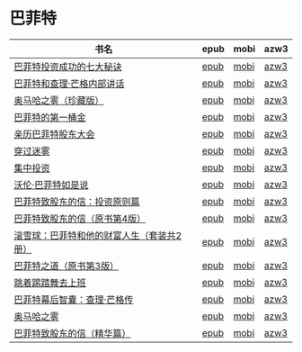 # 巴菲特

| 书名 | epub | mobi | azw3 |
| --- | --- | --- | --- |
| [巴菲特投资成功的七大秘诀](http://ct.dalanmei.com/f/31084289-771229185-5cdc16) | [epub](http://ct.dalanmei.com/f/31084289-771229185-5cdc16) | [mobi](http://ct.dalanmei.com/f/31084289-771240837-f933ac) | [azw3](http://ct.dalanmei.com/f/31084289-771232861-fac8f7) |
| [巴菲特和查理·芒格内部讲话](http://ct.dalanmei.com/f/31084289-571727596-ec3771) | [epub](http://ct.dalanmei.com/f/31084289-571727596-ec3771) | [mobi](http://ct.dalanmei.com/f/31084289-572091554-12dd1c) | [azw3](http://ct.dalanmei.com/f/31084289-572113850-17f721) |
| [奥马哈之雾（珍藏版）](http://ct.dalanmei.com/f/31084289-571727154-efb6fd) | [epub](http://ct.dalanmei.com/f/31084289-571727154-efb6fd) | [mobi](http://ct.dalanmei.com/f/31084289-572093593-6dbd6c) | [azw3](http://ct.dalanmei.com/f/31084289-572114391-8937ef) |
| [巴菲特的第一桶金](http://ct.dalanmei.com/f/31084289-571540538-fbec8c) | [epub](http://ct.dalanmei.com/f/31084289-571540538-fbec8c) | [mobi](http://ct.dalanmei.com/f/31084289-571808188-2abf39) | [azw3](http://ct.dalanmei.com/f/31084289-572196200-70f995) |
| [亲历巴菲特股东大会](http://ct.dalanmei.com/f/31084289-571541298-e97a0d) | [epub](http://ct.dalanmei.com/f/31084289-571541298-e97a0d) | [mobi](http://ct.dalanmei.com/f/31084289-571809298-e14b4f) | [azw3](http://ct.dalanmei.com/f/31084289-572196300-5ee56e) |
| [穿过迷雾](http://ct.dalanmei.com/f/31084289-571548647-4a4c56) | [epub](http://ct.dalanmei.com/f/31084289-571548647-4a4c56) | [mobi](http://ct.dalanmei.com/f/31084289-571820091-0c325e) | [azw3](http://ct.dalanmei.com/f/31084289-572199320-fc3cd2) |
| [集中投资](http://ct.dalanmei.com/f/31084289-571551752-757c94) | [epub](http://ct.dalanmei.com/f/31084289-571551752-757c94) | [mobi](http://ct.dalanmei.com/f/31084289-571878133-350ca9) | [azw3](http://ct.dalanmei.com/f/31084289-572202365-eb4578) |
| [沃伦·巴菲特如是说](http://ct.dalanmei.com/f/31084289-571552863-e8f2b0) | [epub](http://ct.dalanmei.com/f/31084289-571552863-e8f2b0) | [mobi](http://ct.dalanmei.com/f/31084289-571880923-764f20) | [azw3](http://ct.dalanmei.com/f/31084289-572202575-a8dae7) |
| [巴菲特致股东的信：投资原则篇](http://ct.dalanmei.com/f/31084289-571563337-de42c3) | [epub](http://ct.dalanmei.com/f/31084289-571563337-de42c3) | [mobi](http://ct.dalanmei.com/f/31084289-571792527-5f5228) | [azw3](http://ct.dalanmei.com/f/31084289-571987251-be0a60) |
| [巴菲特致股东的信（原书第4版）](http://ct.dalanmei.com/f/31084289-571584799-b32fea) | [epub](http://ct.dalanmei.com/f/31084289-571584799-b32fea) | [mobi](http://ct.dalanmei.com/f/31084289-571733874-403f37) | [azw3](http://ct.dalanmei.com/f/31084289-571850825-153cde) |
| [滚雪球：巴菲特和他的财富人生（套装共2册）](http://ct.dalanmei.com/f/31084289-571584792-c9a616) | [epub](http://ct.dalanmei.com/f/31084289-571584792-c9a616) | [mobi](http://ct.dalanmei.com/f/31084289-571733880-0939f4) | [azw3](http://ct.dalanmei.com/f/31084289-571850851-9ac14f) |
| [巴菲特之道（原书第3版）](http://ct.dalanmei.com/f/31084289-571581826-1cd542) | [epub](http://ct.dalanmei.com/f/31084289-571581826-1cd542) | [mobi](http://ct.dalanmei.com/f/31084289-571736774-80b3dc) | [azw3](http://ct.dalanmei.com/f/31084289-571860739-2b34ee) |
| [跳着踢踏舞去上班](http://ct.dalanmei.com/f/31084289-571588765-cdcd87) | [epub](http://ct.dalanmei.com/f/31084289-571588765-cdcd87) | [mobi](http://ct.dalanmei.com/f/31084289-571737735-e2c08b) | [azw3](http://ct.dalanmei.com/f/31084289-571867805-358770) |
| [巴菲特幕后智囊：查理·芒格传](http://ct.dalanmei.com/f/31084289-571500773-7a6ce5) | [epub](http://ct.dalanmei.com/f/31084289-571500773-7a6ce5) | [mobi](http://ct.dalanmei.com/f/31084289-571775223-07435d) | [azw3](http://ct.dalanmei.com/f/31084289-571875121-89b5d4) |
| [奥马哈之雾](http://ct.dalanmei.com/f/31084289-571452085-fda9e8) | [epub](http://ct.dalanmei.com/f/31084289-571452085-fda9e8) | [mobi](http://ct.dalanmei.com/f/31084289-571786085-379650) | [azw3](http://ct.dalanmei.com/f/31084289-571885593-3273e6) |
| [巴菲特致股东的信（精华篇）](http://ct.dalanmei.com/f/31084289-571453250-76e151) | [epub](http://ct.dalanmei.com/f/31084289-571453250-76e151) | [mobi](http://ct.dalanmei.com/f/31084289-571787010-3419ba) | [azw3](http://ct.dalanmei.com/f/31084289-571886098-e9e4a9) |
